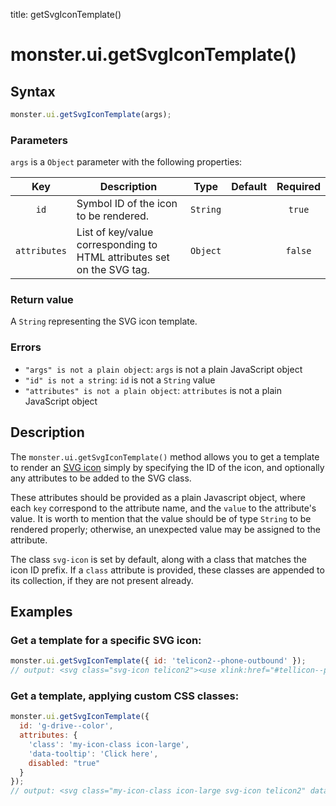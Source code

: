 title: getSvgIconTemplate()

# monster.ui.getSvgIconTemplate()

## Syntax
```javascript
monster.ui.getSvgIconTemplate(args);
```

### Parameters
`args` is a `Object` parameter with the following properties:

Key | Description | Type | Default | Required
:-: | --- | :-: | :-: | :-:
`id` | Symbol ID of the icon to be rendered. | `String` | | `true`
`attributes` | List of key/value corresponding to HTML attributes set on the SVG tag. | `Object` | | `false`

### Return value
A `String` representing the SVG icon template.

### Errors
* `"args" is not a plain object`: `args` is not a plain JavaScript object
* `"id" is not a string`: `id` is not a `String` value
* `"attributes" is not a plain object`: `attributes` is not a plain JavaScript object

## Description

The `monster.ui.getSvgIconTemplate()` method allows you to get a template to render an [SVG icon][svgIcons] simply by specifying the ID of the icon, and optionally any attributes to be added to the SVG class.

These attributes should be provided as a plain Javascript object, where each `key` correspond to the attribute name, and the `value` to the attribute's value. It is worth to mention that the value should be of type `String` to be rendered properly; otherwise, an unexpected value may be assigned to the attribute.

The class `svg-icon` is set by default, along with a class that matches the icon ID prefix. If a `class` attribute is provided, these classes are appended to its collection, if they are not present already.

## Examples
### Get a template for a specific SVG icon:
```javascript
monster.ui.getSvgIconTemplate({ id: 'telicon2--phone-outbound' });
// output: <svg class="svg-icon telicon2"><use xlink:href="#tellicon--phone-outbound" ⁄></svg>
```
### Get a template, applying custom CSS classes:
```javascript
monster.ui.getSvgIconTemplate({
  id: 'g-drive--color',
  attributes: {
    'class': 'my-icon-class icon-large',
    'data-tooltip': 'Click here',
    disabled: "true"
  }
});
// output: <svg class="my-icon-class icon-large svg-icon telicon2" data-tooltip="Click here" disabled="true"><use xlink:href="#g-drive--color" ⁄></svg>
```

[svgIcons]: ../svgIcons.md
